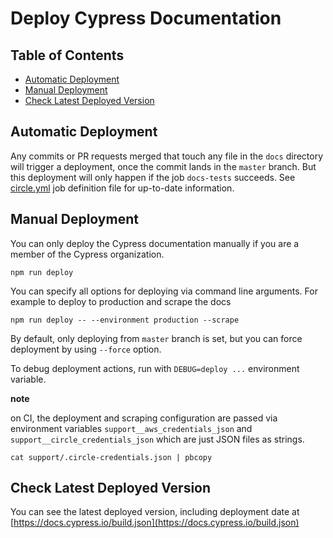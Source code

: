 # Deploy Cypress Documentation

## Table of Contents

- [Automatic Deployment](#automatic-deployment)
- [Manual Deployment](#manual-deployment)
- [Check Latest Deployed Version](#check-latest-deployed-version)

## Automatic Deployment

Any commits or PR requests merged that touch any file in the `docs` directory
will trigger a deployment, once the commit lands in the `master` branch.
But this deployment will only happen if the job `docs-tests` succeeds.
See [circle.yml](circle.yml) job definition file for up-to-date information.

## Manual Deployment

You can only deploy the Cypress documentation manually if
you are a member of the Cypress organization.

```shell
npm run deploy
```

You can specify all options for deploying via command line arguments.
For example to deploy to production and scrape the docs

```shell
npm run deploy -- --environment production --scrape
```

By default, only deploying from `master` branch is set, but you can force
deployment by using `--force` option.

To debug deployment actions, run with `DEBUG=deploy ...` environment variable.

**note**

on CI, the deployment and scraping configuration are passed via environment
variables `support__aws_credentials_json` and `support__circle_credentials_json`
which are just JSON files as strings.

```shell
cat support/.circle-credentials.json | pbcopy
```

## Check Latest Deployed Version

You can see the latest deployed version, including deployment date at
[https://docs.cypress.io/build.json](https://docs.cypress.io/build.json)
